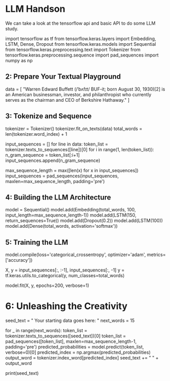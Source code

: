 # LLM Handson

We can take a look at the tensorflow api and basic API to do some LLM study.

import tensorflow as tf
from tensorflow.keras.layers import Embedding, LSTM, Dense, Dropout
from tensorflow.keras.models import Sequential
from tensorflow.keras.preprocessing.text import Tokenizer
from tensorflow.keras.preprocessing.sequence import pad_sequences
import numpy as np

## 2: Prepare Your Textual Playground

data = [
    "Warren Edward Buffett (/ˈbʌfɪt/ BUF-it; born August 30, 1930)[2] is an American businessman, investor, and philanthropist who currently serves as the chairman and CEO of Berkshire Hathaway."
]

## 3: Tokenize and Sequence

tokenizer = Tokenizer()
tokenizer.fit_on_texts(data)
total_words = len(tokenizer.word_index) + 1

input_sequences = []
for line in data:
    token_list = tokenizer.texts_to_sequences([line])[0]
    for i in range(1, len(token_list)):
        n_gram_sequence = token_list[:i+1]
        input_sequences.append(n_gram_sequence)

max_sequence_length = max([len(x) for x in input_sequences])
input_sequences = pad_sequences(input_sequences, maxlen=max_sequence_length, padding='pre')

## 4: Building the LLM Architecture

model = Sequential()
model.add(Embedding(total_words, 100, input_length=max_sequence_length-1))
model.add(LSTM(150, return_sequences=True))
model.add(Dropout(0.2))
model.add(LSTM(100))
model.add(Dense(total_words, activation='softmax'))

## 5: Training the LLM

model.compile(loss='categorical_crossentropy', optimizer='adam', metrics=['accuracy'])

X, y = input_sequences[:, :-1], input_sequences[:, -1]
y = tf.keras.utils.to_categorical(y, num_classes=total_words)

model.fit(X, y, epochs=200, verbose=1)

# 6: Unleashing the Creativity

seed_text = " Your starting data goes here: "
next_words = 15

for _ in range(next_words):
    token_list = tokenizer.texts_to_sequences([seed_text])[0]
    token_list = pad_sequences([token_list], maxlen=max_sequence_length-1, padding='pre')
    predicted_probabilities = model.predict(token_list, verbose=0)[0]
    predicted_index = np.argmax(predicted_probabilities)
    output_word = tokenizer.index_word[predicted_index]
    seed_text += " " + output_word

print(seed_text)